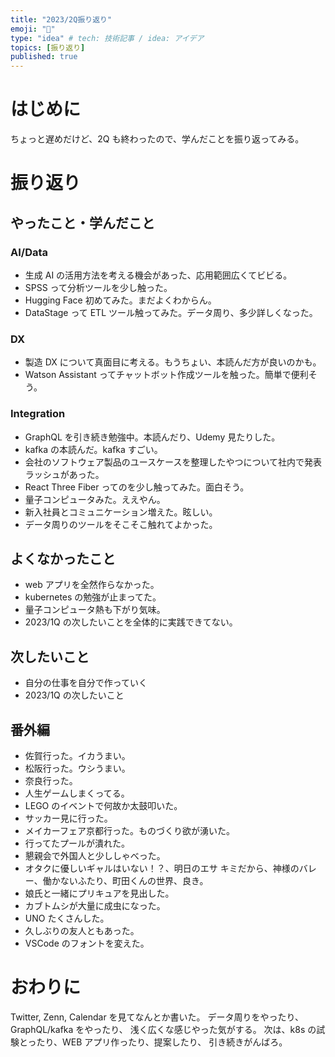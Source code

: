 ```yaml
---
title: "2023/2Q振り返り"
emoji: "🐥"
type: "idea" # tech: 技術記事 / idea: アイデア
topics: [振り返り]
published: true
---
```


# はじめに

ちょっと遅めだけど、2Q も終わったので、学んだことを振り返ってみる。

# 振り返り

## やったこと・学んだこと

### AI/Data

- 生成 AI の活用方法を考える機会があった、応用範囲広くてビビる。
- SPSS って分析ツールを少し触った。
- Hugging Face 初めてみた。まだよくわからん。
- DataStage って ETL ツール触ってみた。データ周り、多少詳しくなった。

### DX

- 製造 DX について真面目に考える。もうちょい、本読んだ方が良いのかも。
- Watson Assistant ってチャットボット作成ツールを触った。簡単で便利そう。

### Integration

- GraphQL を引き続き勉強中。本読んだり、Udemy 見たりした。
- kafka の本読んだ。kafka すごい。
- 会社のソフトウェア製品のユースケースを整理したやつについて社内で発表ラッシュがあった。
- React Three Fiber ってのを少し触ってみた。面白そう。
- 量子コンピュータみた。ええやん。
- 新入社員とコミュニケーション増えた。眩しい。
- データ周りのツールをそこそこ触れてよかった。

## よくなかったこと

- web アプリを全然作らなかった。
- kubernetes の勉強が止まってた。
- 量子コンピュータ熱も下がり気味。
- 2023/1Q の次したいことを全体的に実践できてない。

## 次したいこと

- 自分の仕事を自分で作っていく
- 2023/1Q の次したいこと

## 番外編

- 佐賀行った。イカうまい。
- 松阪行った。ウシうまい。
- 奈良行った。
- 人生ゲームしまくってる。
- LEGO のイベントで何故か太鼓叩いた。
- サッカー見に行った。
- メイカーフェア京都行った。ものづくり欲が湧いた。
- 行ってたプールが潰れた。
- 懇親会で外国人と少ししゃべった。
- オタクに優しいギャルはいない！？、明日のエサ キミだから、神様のバレー、働かないふたり、町田くんの世界、良き。
- 娘氏と一緒にプリキュアを見出した。
- カブトムシが大量に成虫になった。
- UNO たくさんした。
- 久しぶりの友人ともあった。
- VSCode のフォントを変えた。

# おわりに

Twitter, Zenn, Calendar を見てなんとか書いた。
データ周りをやったり、GraphQL/kafka をやったり、
浅く広くな感じやった気がする。
次は、k8s の試験とったり、WEB アプリ作ったり、提案したり、
引き続きがんばろ。
